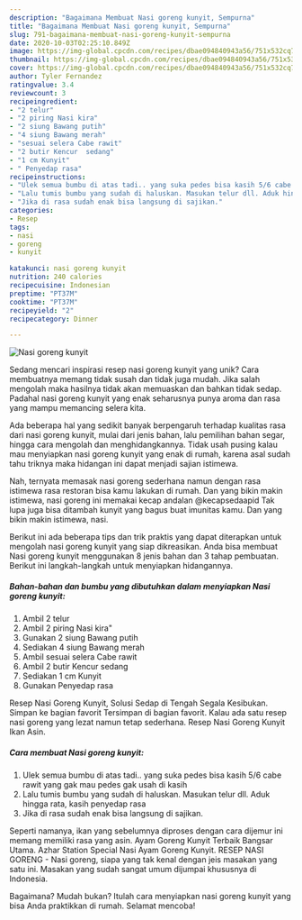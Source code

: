 ```yaml
---
description: "Bagaimana Membuat Nasi goreng kunyit, Sempurna"
title: "Bagaimana Membuat Nasi goreng kunyit, Sempurna"
slug: 791-bagaimana-membuat-nasi-goreng-kunyit-sempurna
date: 2020-10-03T02:25:10.849Z
image: https://img-global.cpcdn.com/recipes/dbae094840943a56/751x532cq70/nasi-goreng-kunyit-foto-resep-utama.jpg
thumbnail: https://img-global.cpcdn.com/recipes/dbae094840943a56/751x532cq70/nasi-goreng-kunyit-foto-resep-utama.jpg
cover: https://img-global.cpcdn.com/recipes/dbae094840943a56/751x532cq70/nasi-goreng-kunyit-foto-resep-utama.jpg
author: Tyler Fernandez
ratingvalue: 3.4
reviewcount: 3
recipeingredient:
- "2 telur"
- "2 piring Nasi kira"
- "2 siung Bawang putih"
- "4 siung Bawang merah"
- "sesuai selera Cabe rawit"
- "2 butir Kencur  sedang"
- "1 cm Kunyit"
- " Penyedap rasa"
recipeinstructions:
- "Ulek semua bumbu di atas tadi.. yang suka pedes bisa kasih 5/6 cabe rawit yang gak mau pedes gak usah di kasih"
- "Lalu tumis bumbu yang sudah di haluskan. Masukan telur dll. Aduk hingga rata, kasih penyedap rasa"
- "Jika di rasa sudah enak bisa langsung di sajikan."
categories:
- Resep
tags:
- nasi
- goreng
- kunyit

katakunci: nasi goreng kunyit 
nutrition: 240 calories
recipecuisine: Indonesian
preptime: "PT37M"
cooktime: "PT37M"
recipeyield: "2"
recipecategory: Dinner

---
```



![Nasi goreng kunyit](https://img-global.cpcdn.com/recipes/dbae094840943a56/751x532cq70/nasi-goreng-kunyit-foto-resep-utama.jpg)

Sedang mencari inspirasi resep nasi goreng kunyit yang unik? Cara membuatnya memang tidak susah dan tidak juga mudah. Jika salah mengolah maka hasilnya tidak akan memuaskan dan bahkan tidak sedap. Padahal nasi goreng kunyit yang enak seharusnya punya aroma dan rasa yang mampu memancing selera kita.

Ada beberapa hal yang sedikit banyak berpengaruh terhadap kualitas rasa dari nasi goreng kunyit, mulai dari jenis bahan, lalu pemilihan bahan segar, hingga cara mengolah dan menghidangkannya. Tidak usah pusing kalau mau menyiapkan nasi goreng kunyit yang enak di rumah, karena asal sudah tahu triknya maka hidangan ini dapat menjadi sajian istimewa.

Nah, ternyata memasak nasi goreng sederhana namun dengan rasa istimewa rasa restoran bisa kamu lakukan di rumah. Dan yang bikin makin istimewa, nasi goreng ini memakai kecap andalan @kecapsedaapid Tak lupa juga bisa ditambah kunyit yang bagus buat imunitas kamu. Dan yang bikin makin istimewa, nasi.


Berikut ini ada beberapa tips dan trik praktis yang dapat diterapkan untuk mengolah nasi goreng kunyit yang siap dikreasikan. Anda bisa membuat Nasi goreng kunyit menggunakan 8 jenis bahan dan 3 tahap pembuatan. Berikut ini langkah-langkah untuk menyiapkan hidangannya.

<!--inarticleads1-->

##### Bahan-bahan dan bumbu yang dibutuhkan dalam menyiapkan Nasi goreng kunyit:

1. Ambil 2 telur
1. Ambil 2 piring Nasi kira&#34;
1. Gunakan 2 siung Bawang putih
1. Sediakan 4 siung Bawang merah
1. Ambil sesuai selera Cabe rawit
1. Ambil 2 butir Kencur  sedang
1. Sediakan 1 cm Kunyit
1. Gunakan  Penyedap rasa


Resep Nasi Goreng Kunyit, Solusi Sedap di Tengah Segala Kesibukan. Simpan ke bagian favorit Tersimpan di bagian favorit. Kalau ada satu resep nasi goreng yang lezat namun tetap sederhana. Resep Nasi Goreng Kunyit Ikan Asin. 

<!--inarticleads2-->

##### Cara membuat Nasi goreng kunyit:

1. Ulek semua bumbu di atas tadi.. yang suka pedes bisa kasih 5/6 cabe rawit yang gak mau pedes gak usah di kasih
1. Lalu tumis bumbu yang sudah di haluskan. Masukan telur dll. Aduk hingga rata, kasih penyedap rasa
1. Jika di rasa sudah enak bisa langsung di sajikan.


Seperti namanya, ikan yang sebelumnya diproses dengan cara dijemur ini memang memiliki rasa yang asin. Ayam Goreng Kunyit Terbaik Bangsar Utama. Azhar Station Special Nasi Ayam Goreng Kunyit. RESEP NASI GORENG - Nasi goreng, siapa yang tak kenal dengan jeis masakan yang satu ini. Masakan yang sudah sangat umum dijumpai khususnya di Indonesia. 

Bagaimana? Mudah bukan? Itulah cara menyiapkan nasi goreng kunyit yang bisa Anda praktikkan di rumah. Selamat mencoba!
